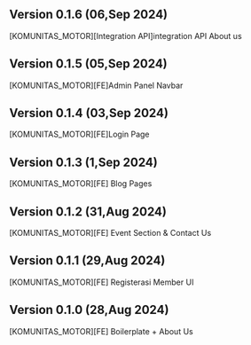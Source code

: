 ## Version 0.1.6 (06,Sep 2024)

[KOMUNITAS_MOTOR][Integration API]integration API About us

## Version 0.1.5 (05,Sep 2024)

[KOMUNITAS_MOTOR][FE]Admin Panel Navbar

## Version 0.1.4 (03,Sep 2024)

[KOMUNITAS_MOTOR][FE]Login Page

## Version 0.1.3 (1,Sep 2024)

[KOMUNITAS_MOTOR][FE] Blog Pages

## Version 0.1.2 (31,Aug 2024)

[KOMUNITAS_MOTOR][FE] Event Section & Contact Us

## Version 0.1.1 (29,Aug 2024)

[KOMUNITAS_MOTOR][FE] Registerasi Member UI

## Version 0.1.0 (28,Aug 2024)

[KOMUNITAS_MOTOR][FE] Boilerplate + About Us
